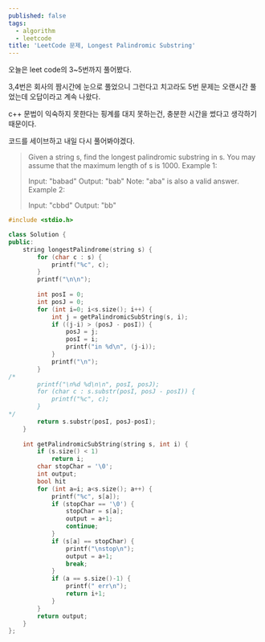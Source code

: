 ```yaml
---
published: false
tags:
  - algorithm
  - leetcode
title: 'LeetCode 문제, Longest Palindromic Substring'
---
```

오늘은 leet code의 3~5번까지 풀어봤다.

3,4번은 회사의 짬시간에 눈으로 풀었으니 그런다고 치고라도 5번 문제는 오랜시간 풀었는데 오답이라고 계속 나왔다.

c++ 문법이 익숙하지 못한다는 핑계를 대지 못하는건, 충분한 시간을 썼다고 생각하기 때문이다.



코드를 세이브하고 내일 다시 풀어봐야겠다.


> Given a string s, find the longest palindromic substring in s. You may assume that the maximum length of s is 1000.
> Example 1:
>
> Input: "babad"
> Output: "bab"
> Note: "aba" is also a valid answer.
> Example 2:
>
> Input: "cbbd"
> Output: "bb"


```c++
#include <stdio.h>

class Solution {
public:
    string longestPalindrome(string s) {
        for (char c : s) {
            printf("%c", c);
        }
        printf("\n\n");
        
        int posI = 0;
        int posJ = 0;
        for (int i=0; i<s.size(); i++) {
            int j = getPalindromicSubString(s, i);
            if ((j-i) > (posJ - posI)) {
                posJ = j;
                posI = i;
                printf("in %d\n", (j-i));
            }
            printf("\n");
        }
/*        
        printf("\n%d %d\n\n", posI, posJ);
        for (char c : s.substr(posI, posJ - posI)) {
            printf("%c", c);
        }
*/       
        return s.substr(posI, posJ-posI);
    }
    
    int getPalindromicSubString(string s, int i) {
        if (s.size() < 1)
            return i;
        char stopChar = '\0';
        int output;
        bool hit
        for (int a=i; a<s.size(); a++) {
            printf("%c", s[a]);
            if (stopChar == '\0') {
                stopChar = s[a];
                output = a+1;
                continue;
            }
            if (s[a] == stopChar) {
                printf("\nstop\n");
                output = a+1;
                break;
            }
            if (a == s.size()-1) {
                printf(" err\n");
                return i+1;                
            }
        }        
        return output;
    }
};
```
